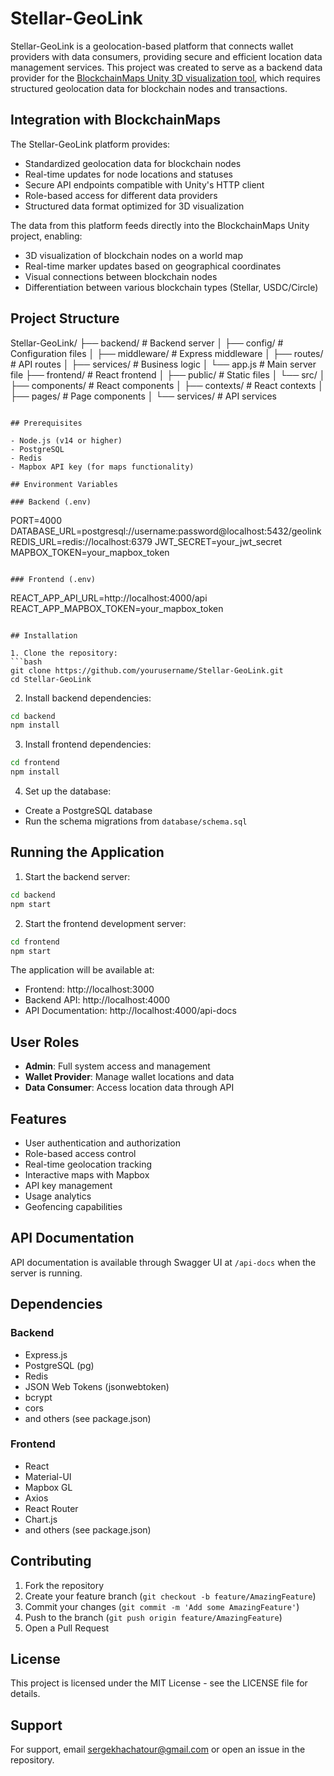# Stellar-GeoLink

Stellar-GeoLink is a geolocation-based platform that connects wallet providers with data consumers, providing secure and efficient location data management services. This project was created to serve as a backend data provider for the [BlockchainMaps Unity 3D visualization tool](https://github.com/SergeKhachatour/BlockchainMaps-Server), which requires structured geolocation data for blockchain nodes and transactions.

## Integration with BlockchainMaps

The Stellar-GeoLink platform provides:
- Standardized geolocation data for blockchain nodes
- Real-time updates for node locations and statuses
- Secure API endpoints compatible with Unity's HTTP client
- Role-based access for different data providers
- Structured data format optimized for 3D visualization

The data from this platform feeds directly into the BlockchainMaps Unity project, enabling:
- 3D visualization of blockchain nodes on a world map
- Real-time marker updates based on geographical coordinates
- Visual connections between blockchain nodes
- Differentiation between various blockchain types (Stellar, USDC/Circle)

## Project Structure

Stellar-GeoLink/
├── backend/                 # Backend server
│   ├── config/             # Configuration files
│   ├── middleware/         # Express middleware
│   ├── routes/            # API routes
│   ├── services/          # Business logic
│   └── app.js             # Main server file
├── frontend/               # React frontend
│   ├── public/            # Static files
│   └── src/
│       ├── components/    # React components
│       ├── contexts/      # React contexts
│       ├── pages/         # Page components
│       └── services/      # API services
```

## Prerequisites

- Node.js (v14 or higher)
- PostgreSQL
- Redis
- Mapbox API key (for maps functionality)

## Environment Variables

### Backend (.env)
```
PORT=4000
DATABASE_URL=postgresql://username:password@localhost:5432/geolink
REDIS_URL=redis://localhost:6379
JWT_SECRET=your_jwt_secret
MAPBOX_TOKEN=your_mapbox_token
```

### Frontend (.env)
```
REACT_APP_API_URL=http://localhost:4000/api
REACT_APP_MAPBOX_TOKEN=your_mapbox_token
```

## Installation

1. Clone the repository:
```bash
git clone https://github.com/yourusername/Stellar-GeoLink.git
cd Stellar-GeoLink
```

2. Install backend dependencies:
```bash
cd backend
npm install
```

3. Install frontend dependencies:
```bash
cd frontend
npm install
```

4. Set up the database:
- Create a PostgreSQL database
- Run the schema migrations from `database/schema.sql`

## Running the Application

1. Start the backend server:
```bash
cd backend
npm start
```

2. Start the frontend development server:
```bash
cd frontend
npm start
```

The application will be available at:
- Frontend: http://localhost:3000
- Backend API: http://localhost:4000
- API Documentation: http://localhost:4000/api-docs

## User Roles

- **Admin**: Full system access and management
- **Wallet Provider**: Manage wallet locations and data
- **Data Consumer**: Access location data through API

## Features

- User authentication and authorization
- Role-based access control
- Real-time geolocation tracking
- Interactive maps with Mapbox
- API key management
- Usage analytics
- Geofencing capabilities

## API Documentation

API documentation is available through Swagger UI at `/api-docs` when the server is running.

## Dependencies

### Backend
- Express.js
- PostgreSQL (pg)
- Redis
- JSON Web Tokens (jsonwebtoken)
- bcrypt
- cors
- and others (see package.json)

### Frontend
- React
- Material-UI
- Mapbox GL
- Axios
- React Router
- Chart.js
- and others (see package.json)

## Contributing

1. Fork the repository
2. Create your feature branch (`git checkout -b feature/AmazingFeature`)
3. Commit your changes (`git commit -m 'Add some AmazingFeature'`)
4. Push to the branch (`git push origin feature/AmazingFeature`)
5. Open a Pull Request

## License

This project is licensed under the MIT License - see the LICENSE file for details.

## Support

For support, email sergekhachatour@gmail.com or open an issue in the repository.